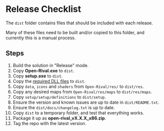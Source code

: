 # Release Checklist

The `dist` folder contains files that should be included with each release.

Many of these files need to be built and/or copied to this folder, and currently this is a manual process.

## Steps

1. Build the solution in "Release" mode.
2. Copy **Open-Rival.exe** to `dist`.
3. Copy **setup.exe** to `dist`.
4. Copy the [required DLL files](/docs/development_quickstart.md#dll-files) to `dist`.
5. Copy `data`, `icons` and `shaders` from `Open-Rival/res/` to `dist/res`.
6. Copy any desired maps from `Open-Rival/res/maps` to `dist/res/maps`.
7. Copy `setup/setup/definitions` to `dist/setup`.
8. Ensure the version and known issues are up to date in `dist/README.txt`.
9. Ensure the `dist/docs/changelog.txt` is up to date.
10. Copy `dist` to a temporary folder, and test that everything works.
11. Package it up as **open-rival_vX.X.X_x86.zip**.
12. Tag the repo with the latest version.
